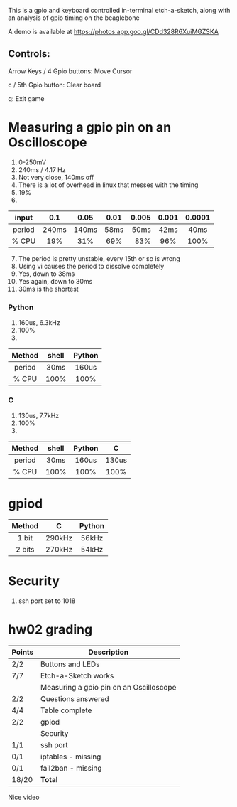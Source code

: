 This is a gpio and keyboard controlled in-terminal etch-a-sketch, along with an analysis of gpio timing on the beaglebone

A demo is available at https://photos.app.goo.gl/CDd328R6XuiMGZSKA

## Controls:

Arrow Keys / 4 Gpio buttons: Move Cursor

c / 5th Gpio button: Clear board

q: Exit game

# Measuring a gpio pin on an Oscilloscope #

1. 0-250mV
2. 240ms / 4.17 Hz
3. Not very close, 140ms off
4. There is a lot of overhead in linux that messes with the timing
5. 19%
6. 
| input | 0.1   | 0.05  | 0.01 | 0.005 | 0.001 | 0.0001 |
|:-----:|:-----:|:-----:|:----:|------:|:-----:|:------:|
|period | 240ms | 140ms | 58ms | 50ms  | 42ms  | 40ms   |
|% CPU  | 19%   | 31%   | 69%  | 83%   | 96%   | 100%   |
7. The period is pretty unstable, every 15th or so is wrong
8. Using vi causes the period to dissolve completely
9. Yes, down to 38ms
10. Yes again, down to 30ms
11. 30ms is the shortest

### Python ###

1. 160us, 6.3kHz
2. 100%
3. 
| Method | shell  | Python |
|:------:|:------:|:------:|
|period  | 30ms   | 160us  |
|% CPU   | 100%   | 100%   |

### C ###

1. 130us, 7.7kHz
2. 100%
3. 
| Method | shell  | Python | C      |
|:------:|:------:|:------:|:------:|
|period  | 30ms   | 160us  | 130us  |
|% CPU   | 100%   | 100%   | 100%   |

# gpiod #

| Method | C      | Python |
|:------:|:------:|:------:|
| 1 bit  | 290kHz | 56kHz  |
| 2 bits | 270kHz | 54kHz  |

# Security #

1. ssh port set to 1018


# hw02 grading

| Points      | Description |
| ----------- | ----------- |
|  2/2 | Buttons and LEDs 
|  7/7 | Etch-a-Sketch works
|      | Measuring a gpio pin on an Oscilloscope 
|  2/2 | Questions answered
|  4/4 | Table complete
|  2/2 | gpiod
|      | Security
|  1/1 | ssh port
|  0/1 | iptables - missing
|  0/1 | fail2ban - missing
| 18/20   | **Total**

Nice video
